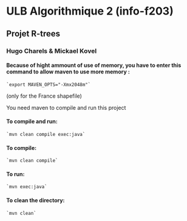 # ULB Algorithmique 2 (info-f203)
## Projet R-trees
### Hugo Charels & Mickael Kovel

#### Because of hight ammount of use of memory, you have to enter this command to allow maven to use more memory :
    `export MAVEN_OPTS="-Xmx2048m"`
(only for the France shapefile)

You need maven to compile and run this project

#### To compile and run:
    `mvn clean compile exec:java`

#### To compile:
    `mvn clean compile`

#### To run:
    `mvn exec:java`

#### To clean the directory:
    `mvn clean`
